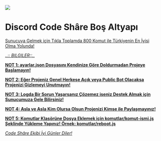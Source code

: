 <img src="https://cdn.discordapp.com/attachments/634056820394295306/655892630651273247/20191130_004133.gif">

<h1>Discord Code Shâre Boş Altyapı</h1>

<a href="https://discord.gg/URZAePE">
  Sunucuya Gelmek için Tıkla </a>
  <a href
  <h1>Toplamda 800 Komut ile Türkiyenin En İyisi Olma Yolunda!</h1>
  
  
_..:: BILGILER::.._

  **NOT 1: ayarlar.json Dosyasını Kendinize Göre Doldurmadan Projeye Başlamayın!**
  
  **NOT 2: Eğer Projeniz Genel Herkese Açık veya Public Bot Olacaksa Projenizi Gizlemeyi Unutmayın!**
  
  **NOT 3: Logda Bir Sorun Yaşarsanız Çözemez iseniz Destek Almak için Sunucumuza Gele Bilirsiniz!**
  
  **NOT 4: Asla ve Asla Kim Olursa Olsun Projenizi Kimse ile Paylaşmayınız!**
  
  **NOT 5: Komutlar Klasörüne Dosya Eklemek için komutlar/komut-ismi.js Şeklinde Yükleme Yapınız! Örnek: komutlar/reboot.js**
  
 _Code Shâre Ekibi İyi Günler Diler!_
